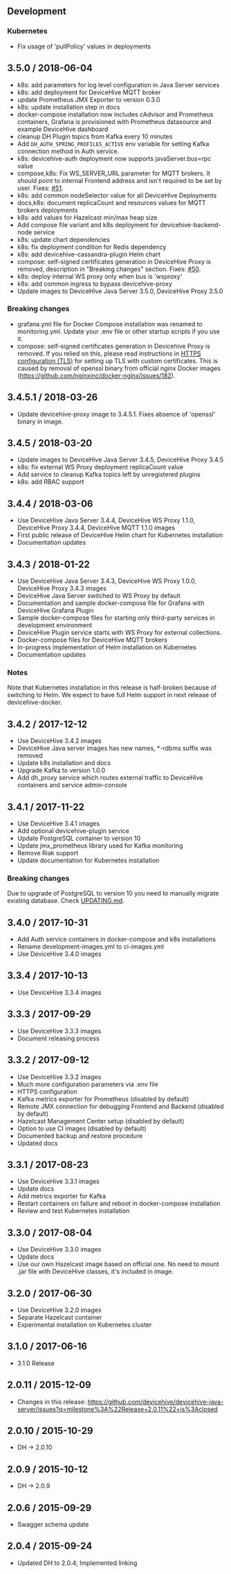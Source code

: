 ## Development

### Kubernetes
* Fix usage of 'pullPolicy' values in deployments

## 3.5.0 / 2018-06-04

* k8s: add parameters for log level configuration in Java Server services
* k8s: add deployment for DeviceHive MQTT broker
* update Prometheus JMX Exporter to version 0.3.0
* k8s: update installation step in docs
* docker-compose installation now includes cAdvisor and Prometheus containers, Grafana is provisioned with Prometheus datasource and example DeviceHive dashboard
* cleanup DH Plugin topics from Kafka every 10 minutes
* Add `DH_AUTH_SPRING_PROFILES_ACTIVE` env variable for setting Kafka connection method in Auth service.
* k8s: devicehive-auth deployment now supports javaServer.bus=rpc value
* compose,k8s: Fix WS_SERVER_URL parameter for MQTT brokers. It should point to internal Frontend address and isn't required to be set by user. Fixes: [#51](https://github.com/devicehive/devicehive-docker/issues/51).
* k8s: add common nodeSelector value for all DeviceHive Deployments
* docs,k8s: document replicaCount and resources values for MQTT brokers deployments
* k8s: add values for Hazelcast min/max heap size
* Add compose file variant and k8s deployment for devicehive-backend-node service
* k8s: update chart dependencies
* k8s: fix deployment condition for Redis dependency
* k8s: add devicehive-cassandra-plugin Helm chart
* compose: self-signed certificates generation in DeviceHive Proxy is removed, description in "Breaking changes" section. Fixes: [#50](https://github.com/devicehive/devicehive-docker/issues/50).
* k8s: deploy internal WS proxy only when bus is 'wsproxy'
* k8s: add common ingress to bypass devicehive-proxy
* Update images to DeviceHive Java Server 3.5.0, DeviceHive Proxy 3.5.0

### Breaking changes

* grafana.yml file for Docker Compose installation was renamed to monitoring.yml. Update your .env file or other startup scripts if you use it.
* compose: self-signed certificates generation in Devicehive Proxy is removed. If you relied on this, please read instructions in [HTTPS configuration (TLS)](rdbms-image/README.md#https-configuration-tls) for setting up TLS with custom certificates. This is caused by removal of openssl binary from official nginx Docker images (https://github.com/nginxinc/docker-nginx/issues/182).

## 3.4.5.1 / 2018-03-26

* Update devicehive-proxy image to 3.4.5.1. Fixes absence of 'openssl' binary in image.

## 3.4.5 / 2018-03-20

* Update images to DeviceHive Java Server 3.4.5, DeviceHive Proxy 3.4.5
* k8s: fix external WS Proxy deployment replicaCount value
* Add service to cleanup Kafka topics left by unregistered plugins
* k8s: add RBAC support

## 3.4.4 / 2018-03-06

* Use DeviceHive Java Server 3.4.4, DeviceHive WS Proxy 1.1.0, DeviceHive Proxy 3.4.4, DeviceHive MQTT 1.1.0 images
* First public release of DeviceHive Helm chart for Kubernetes installation
* Documentation updates

## 3.4.3 / 2018-01-22

* Use DeviceHive Java Server 3.4.3, DeviceHive WS Proxy 1.0.0, DeviceHive Proxy 3.4.3 images
* DeviceHive Java Server switched to WS Proxy by default
* Documentation and sample docker-compose file for Grafana with DeviceHive Grafana Plugin
* Sample docker-compose files for starting only third-party services in development environment
* DeviceHive Plugin service starts with WS Proxy for external collections.
* Docker-compose files for DeviceHive MQTT brokers
* In-progress implementation of Helm installation on Kubernetes
* Documentation updates

### Notes
Note that Kubernetes installation in this release is half-broken because of switching to Helm. We expect to have full Helm support in next release of devicehive-docker.

## 3.4.2 / 2017-12-12

* Use DeviceHive 3.4.2 images
* DeviceHive Java server images has new names, \*-rdbms suffix was removed
* Update k8s installation and docs
* Upgrade Kafka to version 1.0.0
* Add dh_proxy service which routes external traffic to DeviceHive containers and service admin-console

## 3.4.1 / 2017-11-22

* Use DeviceHive 3.4.1 images
* Add optional devicehive-plugin service
* Update PostgreSQL container to version 10
* Update jmx_prometheus library used for Kafka monitoring
* Remove Riak support
* Update documentation for Kubernetes installation

### Breaking changes
Due to upgrade of PostgreSQL to version 10 you need to manually migrate existing database. Check [UPDATING.md](rdbms-image/UPDATING.md).

## 3.4.0 / 2017-10-31

* Add Auth service containers in docker-compose and k8s installations
* Rename development-images.yml to ci-images.yml
* Use DeviceHive 3.4.0 images

## 3.3.4 / 2017-10-13

* Use DeviceHive 3.3.4 images

## 3.3.3 / 2017-09-29

* Use DeviceHive 3.3.3 images
* Document releasing process

## 3.3.2 / 2017-09-12

* Use DeviceHive 3.3.2 images
* Much more configuration parameters via .env file
* HTTPS configuration
* Kafka metrics exporter for Prometheus (disabled by default)
* Remote JMX connection for debugging Frontend and Backend (disabled by default)
* Hazelcast Management Center setup (disabled by default)
* Option to use CI images (disabled by default)
* Documented backup and restore procedure
* Updated docs 

## 3.3.1 / 2017-08-23

* Use DeviceHive 3.3.1 images
* Update docs
* Add metrics exporter for Kafka
* Restart containers on failure and reboot in docker-compose installation
* Review and test Kubernetes installation

## 3.3.0 / 2017-08-04

* Use DeviceHive 3.3.0 images
* Update docs
* Use our own Hazelcast image based on official one. No need to mount .jar file with DeviceHive classes, it's included in image.

## 3.2.0 / 2017-06-30

* Use DeviceHive 3.2.0 images
* Separate Hazelcast container
* Experimental installation on Kubernetes cluster

## 3.1.0 / 2017-06-16

* 3.1.0 Release

## 2.0.11 / 2015-12-09

* Changes in this release: https://github.com/devicehive/devicehive-java-server/issues?q=milestone%3A%22Release+2.0.11%22+is%3Aclosed

## 2.0.10 / 2015-10-29

* DH -> 2.0.10

## 2.0.9 / 2015-10-12

* DH -> 2.0.9

## 2.0.6 / 2015-09-29

* Swagger schema update

## 2.0.4 / 2015-09-24

* Updated DH to 2.0.4; Implemented linking

